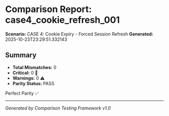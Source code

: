 # Comparison Report: case4_cookie_refresh_001
**Scenario:** CASE 4: Cookie Expiry - Forced Session Refresh
**Generated:** 2025-10-23T23:29:51.332143

## Summary
- **Total Mismatches:** 0
- **Critical:** 0 🚨
- **Warnings:** 0 ⚠️
- **Parity Status:** PASS

Perfect Parity ✅

---
*Generated by Comparison Testing Framework v1.0*